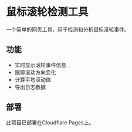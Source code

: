 # 鼠标滚轮检测工具

一个简单的网页工具，用于检测和分析鼠标滚轮事件。

## 功能

- 实时显示滚轮事件信息
- 跟踪滚动方向变化
- 计算平均滚动值
- 导出日志数据

## 部署

此项目已部署在Cloudflare Pages上。 